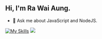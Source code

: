 ## Hi, I'm Ra Wai Aung.

- 💬 Ask me about JavaScript and NodeJS.

[![My Skills](https://skillicons.dev/icons?i=git,tailwindcss,css,sass,javascript,typescript,flutter,nestjs,nodejs,express,graphql,mongodb,mysql,prisma,sequelize,postgresql,nginx)](https://skillicons.dev)
<img src="https://github-readme-stats.vercel.app/api/top-langs?username=zluvsand&layout=compact"/>
